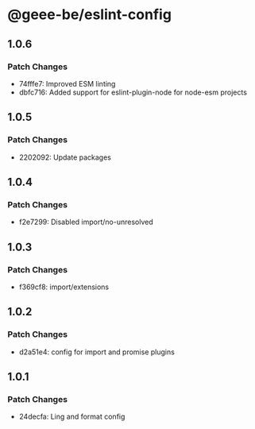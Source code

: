 # @geee-be/eslint-config

## 1.0.6

### Patch Changes

- 74fffe7: Improved ESM linting
- dbfc716: Added support for eslint-plugin-node for node-esm projects

## 1.0.5

### Patch Changes

- 2202092: Update packages

## 1.0.4

### Patch Changes

- f2e7299: Disabled import/no-unresolved

## 1.0.3

### Patch Changes

- f369cf8: import/extensions

## 1.0.2

### Patch Changes

- d2a51e4: config for import and promise plugins

## 1.0.1

### Patch Changes

- 24decfa: Ling and format config

